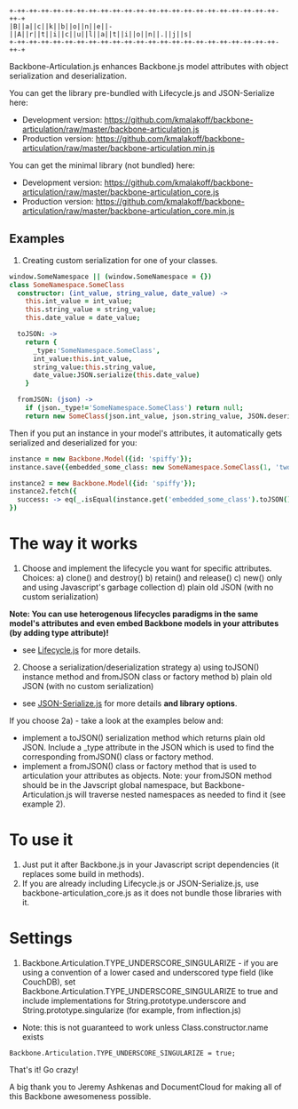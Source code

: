 ````
+-++-++-++-++-++-++-++-++-++-++-++-++-++-++-++-++-++-++-++-++-++-++-++-+
|B||a||c||k||b||o||n||e||-||A||r||t||i||c||u||l||a||t||i||o||n||.||j||s|
+-++-++-++-++-++-++-++-++-++-++-++-++-++-++-++-++-++-++-++-++-++-++-++-+
````

Backbone-Articulation.js enhances Backbone.js model attributes with object serialization and deserialization.

You can get the library pre-bundled with Lifecycle.js and JSON-Serialize here:

* Development version: https://github.com/kmalakoff/backbone-articulation/raw/master/backbone-articulation.js
* Production version: https://github.com/kmalakoff/backbone-articulation/raw/master/backbone-articulation.min.js

You can get the minimal library (not bundled) here:

* Development version: https://github.com/kmalakoff/backbone-articulation/raw/master/backbone-articulation_core.js
* Production version: https://github.com/kmalakoff/backbone-articulation/raw/master/backbone-articulation_core.min.js

Examples
--------

1) Creating custom serialization for one of your classes.

```coffeescript
window.SomeNamespace || (window.SomeNamespace = {})
class SomeNamespace.SomeClass
  constructor: (int_value, string_value, date_value) ->
    this.int_value = int_value;
    this.string_value = string_value;
    this.date_value = date_value;

  toJSON: ->
    return {
      _type:'SomeNamespace.SomeClass',
      int_value:this.int_value,
      string_value:this.string_value,
      date_value:JSON.serialize(this.date_value)
    }

  fromJSON: (json) ->
    if (json._type!='SomeNamespace.SomeClass') return null;
    return new SomeClass(json.int_value, json.string_value, JSON.deserialize(json.date_value));
```

Then if you put an instance in your model's attributes, it automatically gets serialized and deserialized for you:

```coffeescript
instance = new Backbone.Model({id: 'spiffy'});
instance.save({embedded_some_class: new SomeNamespace.SomeClass(1, 'two', new Date())})

instance2 = new Backbone.Model({id: 'spiffy'});
instance2.fetch({
  success: -> eq(_.isEqual(instance.get('embedded_some_class').toJSON(), instance2.get('embedded_some_class').toJSON()), "automatically serialized and deserialized a class!")
})
```

# The way it works

1) Choose and implement the lifecycle you want for specific attributes. Choices:
  a) clone() and destroy()
  b) retain() and release()
  c) new() only and using Javascript's garbage collection
  d) plain old JSON (with no custom serialization)

**Note: You can use heterogenous lifecycles paradigms in the same model's attributes and even embed Backbone models in your attributes (by adding type attribute)!**

* see [Lifecycle.js][0] for more details.

2) Choose a serialization/deserialization strategy
  a) using toJSON() instance method and fromJSON class or factory method
  b) plain old JSON (with no custom serialization)

* see [JSON-Serialize.js][1] for more details **and library options**. 

[0]: https://github.com/kmalakoff/lifecycle
[1]: https://github.com/kmalakoff/json-serialize

If you choose 2a) - take a look at the examples below and:

* implement a toJSON() serialization method which returns plain old JSON. Include a _type attribute in the JSON which is used to find the corresponding fromJSON() class or factory method.
* implement a fromJSON() class or factory method that is used to articulation your attributes as objects. Note: your fromJSON method should be in the Javscript global namespace, but Backbone-Articulation.js will traverse nested namespaces as needed to find it (see example 2).


# To use it

1) Just put it after Backbone.js in your Javascript script dependencies (it replaces some build in methods).
2) If you are already including Lifecycle.js or JSON-Serialize.js, use backbone-articulation_core.js as it does not bundle those libraries with it.

# Settings

1) Backbone.Articulation.TYPE_UNDERSCORE_SINGULARIZE - if you are using a convention of a lower cased and underscored type field (like CouchDB), set Backbone.Articulation.TYPE_UNDERSCORE_SINGULARIZE to true and include implementations for String.prototype.underscore and String.prototype.singularize (for example, from inflection.js)
  - Note: this is not guaranteed to work unless Class.constructor.name exists

````
Backbone.Articulation.TYPE_UNDERSCORE_SINGULARIZE = true;
````

That's it! Go crazy!

A big thank you to Jeremy Ashkenas and DocumentCloud for making all of this Backbone awesomeness possible.
